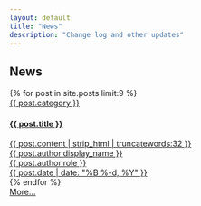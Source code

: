 ```yaml
---
layout: default
title: "News"
description: "Change log and other updates"
---
```


<section class="blog-list-section py-5">
  <div class="container">
    <h1 class="page-headline text-center mb-5">News</h1>
    <div class="row">
      {% for post in site.posts limit:9 %}
      <div class="col-12 col-lg-4 mb-5">
        <div class="post-item shadow">
          <a class="post-link" href="{{ post.url | prepend: site.baseurl }}">
            <div class="post-thumb-holder">
              <img class="img-fluid" src="/assets//blog/{{ post.image }}" alt="">
            </div><!--//post-thumb-holder-->
            <div class="post-content-holder p-4">
              <div class="post-type mb-2">
                <span class="font-weight-bold text-primary">
                  {{ post.category }}
                </span>
              </div><!--//post-type-->
              <h4 class="post-title">{{ post.title }}</h4>
              <div class="post-excerpt mb-3">
                {{ post.content | strip_html | truncatewords:32 }}
              </div><!--//post-excerpt-->
              <div class="post-author">
                <div class="row">
                  <div class="col-12 col-lg-3">
                    <div class="profile mb-3">
                      <img class="profile-image img-fluid" src="/assets/team/{{ post.author.image }}" alt=""></div>
                  </div><!--col-12-->
                  <div class="col-12 col-lg-9 pt-1">
                    <div class="name font-weight-bold">{{ post.author.display_name }}</div>
                    <div class="meta">{{ post.author.role }}</div>
                    <div>{{ post.date | date: "%B %-d, %Y" }}</div>
                  </div><!--//col-12-->
                </div><!--//row-->
              </div><!--//post-author-->
            </div><!--//post-excerpt-->
          </a><!--//post-link-->
        </div><!--//item-->
      </div><!--//col-->
      {% endfor %}
    </div><!--//row-->
    <div class="text-center"><a href="/archive" class="btn-gradient btn">More...</a></div>
  </div><!--//container-->
</section><!--//blog-list-section-->